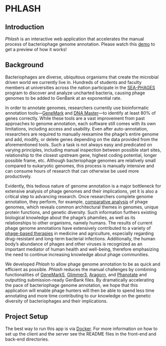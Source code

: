 # PHLASH

## Introduction
*Phlash* is an interactive web application that accelerates the manual process of bacteriophage genome annotation. Please watch this [demo](https://www.youtube.com/watch?v=dxf7szHk5aI&feature=youtu.be) to get a preview of how it works! 

## Background
Bacteriophages are diverse, ubiquitous organisms that create the microbial driven world we currently live in. Hundreds of students and faculty members at universities across the nation participate in the [SEA-PHAGES](https://seaphages.org/) program to discover and analyze uncharted bacteria, causing phage genomes to be added to GenBank at an exponential rate. 

In order to annotate genomes, researchers currently use bioinformatic annotation tools—[GeneMark](https://www.ncbi.nlm.nih.gov/pubmed/15980510) and [DNA Master](https://phagesdb.org/DNAMaster/)—to identify at least 80% of genes correctly. While these tools are a vast improvement from past approaches to genome annotation, each software still comes with its own limitations, including access and usability. Even after auto-annotation, researchers are required to manually reexamine the phage’s entire genome and add, modify, or delete genes depending on the data provided from the aforementioned tools. Such a task is not always easy and predicated on varying principles, including manual inspection between possible start sites, relationship to the closest upstream gene, highest coding potential, longer possible frame, etc. Although bacteriophage genomes are relatively small compared to eukaryotic genomes, this process is manually intensive and can consume hours of research that can otherwise be used more productively. 

Evidently, this tedious nature of genome annotation is a major bottleneck for extensive analysis of phage genomes and their implications, yet it is also a critical step to advancing research. Once researchers complete genome annotation, they perform, for example, [comparative analysis](https://www.ncbi.nlm.nih.gov/books/NBK20253/) of phage genomes, which reveals common architectural themes in genomes, unique protein functions, and genetic diversity. Such information furthers existing biological knowledge about the phage’s phamilies, as well as its relationships to other organisms, namely humans. The results of current phage genome annotations have extensively contributed to a variety of [phage-based therapies](https://en.wikipedia.org/wiki/Phage_therapy) in medicine and agriculture, especially regarding drug-resistant and long-term bacterial infections. Additionally, the human body’s abundance of phages and other viruses is recognized as an important mediator of human health and well-being, therefore emphasizing the need to continue increasing knowledge about phage communities. 

We developed *Phlash* to allow phage genome annotation to be as quick and efficient as possible. *Phlash* reduces the manual challenges by combining functionalities of [GeneMarkS](https://academic.oup.com/nar/article/29/12/2607/1034721?login=true), [Glimmer3](http://ccb.jhu.edu/papers/glimmer3.pdf), [Aragorn](https://www.ncbi.nlm.nih.gov/pmc/articles/PMC373265/), and [Phanotate](https://academic.oup.com/bioinformatics/article/35/22/4537/5480131) and outputting submission-ready GenBank files. By dramatically accelerating the pace of bacteriophage genome annotation, we hope that this application will enable phage hunters will then be able to spend less time annotating and more time contributing to our knowledge on the genetic diversity of bacteriophages and their implications. 

## Project Setup
The best way to run this app is via [Docker](https://www.docker.com/). For more information on how to set up the client and the server see the README files in the front-end and back-end directories.
